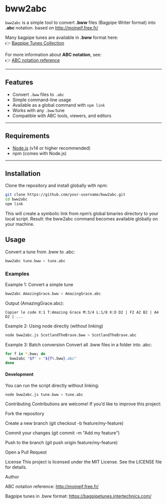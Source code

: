 # bww2abc

`bww2abc` is a simple tool to convert **.bww** files (Bagpipe Writer format) into **.abc** notation. based on http://moinejf.free.fr/

Many bagpipe tunes are available in **.bww** format here:  
👉 [Bagpipe Tunes Collection](https://bagpipetunes.intertechnics.com/)  

For more information about **ABC notation**, see:  
👉 [ABC notation reference](http://moinejf.free.fr/)



---

## Features

- Convert `.bww` files to `.abc`
- Simple command-line usage
- Available as a global command with `npm link`
- Works with any `.bww` tune
- Compatible with ABC tools, viewers, and editors

---

## Requirements

- [Node.js](https://nodejs.org/) (v14 or higher recommended)
- npm (comes with Node.js)

---

## Installation

Clone the repository and install globally with npm:

```bash
git clone https://github.com/your-username/bww2abc.git
cd bww2abc
npm link
```

This will create a symbolic link from npm’s global binaries directory to your local script.
Result: the bww2abc command becomes available globally on your machine.

## Usage
Convert a tune from .bww to .abc:

```bash
bww2abc tune.bww > tune.abc
```
### Examples
Example 1: Convert a simple tune
```bash
bww2abc AmazingGrace.bww > AmazingGrace.abc
```
Output (AmazingGrace.abc):

``
Copier le code
X:1
T:Amazing Grace
M:3/4
L:1/8
K:D
D2 | F2 A2 B2 | A4 D2 | ...
``

Example 2: Using node directly (without linking)
```bash
node bww2abc.js ScotlandTheBrave.bww > ScotlandTheBrave.abc
```
Example 3: Batch conversion
Convert all .bww files in a folder into .abc:

```bash
for f in *.bww; do
  bww2abc "$f" > "${f%.bww}.abc"
done
```
#### Development
You can run the script directly without linking:

```bash
node bww2abc.js tune.bww > tune.abc
```

Contributing
Contributions are welcome!
If you’d like to improve this project:

Fork the repository

Create a new branch (git checkout -b feature/my-feature)

Commit your changes (git commit -m "Add my feature")

Push to the branch (git push origin feature/my-feature)

Open a Pull Request

License
This project is licensed under the MIT License.
See the LICENSE file for details.

Author


ABC notation reference: http://moinejf.free.fr/

Bagpipe tunes in .bww format: https://bagpipetunes.intertechnics.com/
